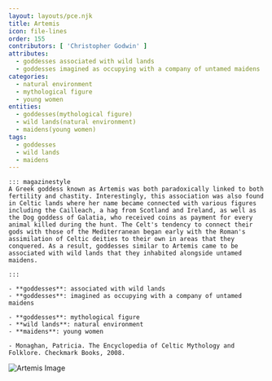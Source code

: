 ```yaml
---
layout: layouts/pce.njk
title: Artemis
icon: file-lines
order: 155
contributors: [ 'Christopher Godwin' ]
attributes:
  - goddesses associated with wild lands
  - goddesses imagined as occupying with a company of untamed maidens
categories:
  - natural environment
  - mythological figure
  - young women
entities:
  - goddesses(mythological figure)
  - wild lands(natural environment)
  - maidens(young women)
tags:
  - goddesses
  - wild lands
  - maidens
---
```

``` tab [group1:Info]
::: magazinestyle
A Greek goddess known as Artemis was both paradoxically linked to both fertility and chastity. Interestingly, this association was also found in Celtic lands where her name became connected with various figures including the Cailleach, a hag from Scotland and Ireland, as well as the Dog goddess of Galatia, who received coins as payment for every animal killed during the hunt. The Celt's tendency to connect their gods with those of the Mediterranean began early with the Roman's assimilation of Celtic deities to their own in areas that they conquered. As a result, goddesses similar to Artemis came to be associated with wild lands that they inhabited alongside untamed maidens.

:::
```
``` tab [group1:Attributes]
- **goddesses**: associated with wild lands
- **goddesses**: imagined as occupying with a company of untamed maidens
```
``` tab [group1:Entities]
- **goddesses**: mythological figure
- **wild lands**: natural environment
- **maidens**: young women
```
``` tab [group1:Sources]
- Monaghan, Patricia. The Encyclopedia of Celtic Mythology and Folklore. Checkmark Books, 2008.
```
![Artemis Image](['https://upload.wikimedia.org/wikipedia/commons/thumb/b/b7/Diana_of_Versailles.jpg/1200px-Diana_of_Versailles.jpg'])
